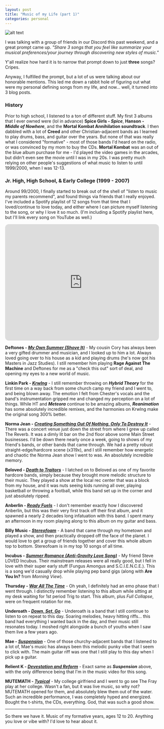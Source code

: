 ```yaml
---
layout: post
title: "Music of my Life (part 1)"
categories: personal
---
```


![alt text][headerImg]

I was talking with a group of friends in our Discord this past weekend, and a great prompt came up. _"Share 3 songs that you feel like summarize your musical preferences/your journey through discovering new styles of music."_

Y'all realize how hard it is to narrow that prompt down to just **three** songs? Cripes.

Anyway, I fulfilled the prompt, but a lot of us were talking about our honorable mentions. This led me down a rabbit hole of figuring out what were my personal defining songs from my life, and now... well, it turned into 3 blog posts.

<!-- more -->

### History

Prior to high school, I listened to a ton of different stuff. My first 3 albums that I ever owned were (lol in advance) **Spice Girls - _Spice_**, **Hanson - _Middle of Nowhere_**, and the **Mortal Kombat Annihilation soundtrack**. I then dabbled with a lot of **Creed** and other Christian-adjacent bands as I learned to play drums, bass, and guitar over the years. But none of that was really what I considered "formative" - most of those bands I'd heard on the radio, or was convinced by my mom to buy the CDs. **Mortal Kombat** was an out of the blue album purchase for me - I'd played the video games in the arcades, but didn't even see the movie until I was in my 20s. I was pretty much relying on other people's suggestions of what music to listen to until 1999/2000, when I was 12-13.

### Jr. High, High School, & Early College (1999 - 2007)

Around 99/2000, I finally started to break out of the shell of "listen to music my parents recommend", and found things via friends that I really enjoyed. I've included a Spotify playlist of 12 songs from that time that I loved/continue to love today, and either where I can picture myself listening to the song, or why I love it so much. (I'm including a Spotify playlist here, but I'll link every song on YouTube as well.)

<iframe style="border-radius:12px" src="https://open.spotify.com/embed/playlist/7fSEezomJbMv4i2YItkP34?utm_source=generator&theme=0" width="100%" height="380" frameBorder="0" allowfullscreen="" allow="autoplay; clipboard-write; encrypted-media; fullscreen; picture-in-picture"></iframe>

**Deftones - [_My Own Summer (Shove It)_](https://www.youtube.com/watch?v=XOzs1FehYOA)** - My cousin Cory has always been a very gifted drummer and musician, and I looked up to him a lot. Always loved going over to his house as a kid and playing drums (he's now got his Masters in Jazz Studies). I still remember him playing **Rage Against The Machine** and Deftones for me as a "check this out" sort of deal, and opening my eyes to a new world of music.

**Linkin Park - [_Krwlng_](https://www.youtube.com/watch?v=jfviFOcnlew)** - I still remember throwing on **_Hybrid Theory_** for the first time on a way back from some church camp my friend and I went to, and being blown away. The emotion I felt from Chester's vocals and the band's instrumentation gripped me and changed my perception on a lot of things. While HT and **_Meteora_** continue to be amazing albums, **_Reanimation_** has some absolutely incredible remixes, and the harmonies on Krwlng make the original song 300% better.

**Norma Jean - [_Creating Something Out Of Nothing, Only To Destroy It_](https://www.youtube.com/watch?v=yxgaoGkaU_c)** - There was a concert venue just down the street from where I grew up called The Reverb. It was a dimly lit bar on the 2nd floor above some Main Street businesses. I'd be down there nearly once a week, going to shows of my friend's bands, or other bands that came through. We had a pretty robust straight-edge/hardcore scene (x319x), and I still remember how energetic and chaotic the Norma Jean show I went to was. An absolutely incredible memory.

**Beloved - [_Death to Traitors_](https://www.youtube.com/watch?v=oX6_v3xuuk8)** - I latched on to Beloved as one of my favorite hardcore bands, simply because they brought more melodic structure to their music. They played a show at the local rec center that was a block from my house, and it was nuts seeing kids running all over, playing basketball or throwing a football, while this band set up in the corner and just absolutely ripped.

**Anberlin - [_Ready Fuels_](https://www.youtube.com/watch?v=FadZ-KHW92Y)** - I don't remember exactly how I discovered Anberlin, but this was their very first track off their first album, and it spawned a nearly 2 decades long infatuation with this band. I spent many an afternoon in my room playing along to this album on my guitar and bass.

**Billy Music - [_Stereofoam_](https://www.youtube.com/watch?v=uL6IxJ4MdnU)** - A band that came through my hometown and played a show, and then practically dropped off the face of the planet. I would love to get a group of friends together and cover this whole album top to bottom. Stereofoam is in my top 10 songs of all time.

**Incubus - [_Summer Romance (Anti-Gravity Love Song)_](https://www.youtube.com/watch?v=rT7aDgdPDYQ)** - My friend Steve LOVED Incubus. Their mainstream releases were all really good, but I fell in love with their super early stuff (Fungus Amongus and S.C.I.E.N.C.E.). This is a song we'd casually drop while playing pep band gigs (along with **Are You In?** from _Morning View_).

**Thursday - [_War All The Time_](https://www.youtube.com/watch?v=aAD6lJiHBdA)** - Oh yeah, I definitely had an emo phase that I went through. I distinctly remember listening to this album while sitting at my desk waiting for 1st period Trig to start. This album, plus _Full Collapse_, were on frequent rotation for me.

**Underoath - [_Down, Set, Go_](https://www.youtube.com/watch?v=K70VfYtWpX4)** - Underoath is a band that I still continue to listen to on repeat to this day. Soaring melodies, heavy hitting riffs... this band had everything I wanted back in the day, and their music still resonates today. I moshed right alongside a bunch of youths when I saw them live a few years ago.

**Mae - [_Suspension_](https://www.youtube.com/watch?v=MDMcotLp2yY)** - One of those churchy-adjacent bands that I listened to a lot of, Mae's music has always been this melodic punky vibe that I seem to click with. The main guitar riff was one that I still play to this day when I pick up a guitar.

**Relient K - [_Devestation and Reform_](https://www.youtube.com/watch?v=_w8FVBr5M-s)** - Exact same as **_Suspension_** above, with the only difference being that I'm in the music video for this song.

**MUTEMATH - [_Typical_](https://www.youtube.com/watch?v=7XVWR-5fiG0)** - My college girlfriend and I went to go see The Fray play at her college. Wasn't a fan, but it was live music, so why not? MUTEMATH opened for them, and absolutely blew them out of the water. Such an incredible performance, I was completely hyped and energized. Bought the t-shirts, the CDs, everything. God, that was such a good show.

---

So there we have it. Music of my formative years, ages 12 to 20. Anything you love or vibe with? I'd love to hear about it.

[headerImg]: https://www.dsmpartnership.com/filesimages/BLOGS/22-3/Header/LiveMusic2_header.jpg "Music"
